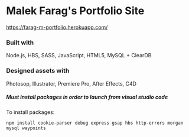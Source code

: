 # Malek Farag's Portfolio Site

https://farag-m-portfolio.herokuapp.com/


### Built with 

Node.js, HBS, SASS, JavaScript, HTML5, MySQL + ClearDB


### Designed assets with

Photosop, Illustrator, Premiere Pro, After Effects, C4D

##### Must install packages in order to launch from visual studio code
To install packages:

`npm install cookie-parser debug express gsap hbs http-errors morgan mysql waypoints`
